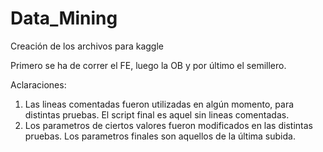 # Data_Mining

Creación de los archivos para kaggle

Primero se ha de correr el FE, luego la OB y por último el semillero.

Aclaraciones: 
1. Las lineas comentadas fueron utilizadas en algún momento, para distintas pruebas. El script final es aquel sin lineas comentadas.
2. Los parametros de ciertos valores fueron modificados en las distintas pruebas. Los parametros finales son aquellos de la última subida.
